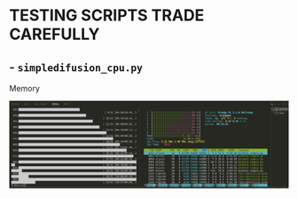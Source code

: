 # TESTING SCRIPTS TRADE CAREFULLY

## - `simpledifusion_cpu.py`

Memory

<img src="../img/cpu_only.png">
